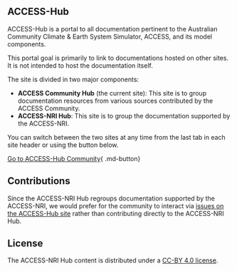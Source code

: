## ACCESS-Hub

ACCESS-Hub is a portal to all documentation pertinent to the Australian Community Climate & Earth System Simulator, ACCESS, and its model components.

This portal goal is primarily to link to documentations hosted on other sites. It is not intended to host the documentation itself.

The site is divided in two major components:

- **ACCESS Community Hub** (the current site): This site is to group documentation resources from various sources contributed by the ACCESS Community.
- **ACCESS-NRI Hub**: This site is to group the documentation supported by the ACCESS-NRI.

You can switch between the two sites at any time from the last tab in each site header or using the button below.

[Go to ACCESS-Hub Community](https://access-hub.github.io/ACCESS-Hub/index.html){ .md-button}

## Contributions

Since the ACCESS-NRI Hub regroups documentation supported by the ACCESS-NRI, we would prefer for the community to interact via [issues on the ACCESS-Hub site][IssueHub] rather than contributing directly to the ACCESS-NRI Hub.

## License
The ACCESS-NRI Hub content is distributed under a [CC-BY 4.0 license](License).


[IssueHub]: https://github.com/ACCESS-Hub/ACCESS-Hub/issues
